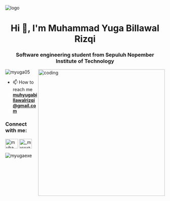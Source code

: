 ![logo](https://github.com/myuga05/myuga05/blob/main/github%20banner.png)
<h1 align="center">Hi 👋, I'm Muhammad Yuga Billawal Rizqi</h1>
<h3 align="center">Software engineering student from Sepuluh Nopember Institute of Technology</h3>

<img align="right" alt="coding" width="400" src="https://i.pinimg.com/originals/19/75/57/19755796d4cd2b2eab18b05d8a2e37d1.gif">
<p align="left"> <img src="https://komarev.com/ghpvc/?username=myuga05&label=Profile%20views&color=0e75b6&style=flat" alt="myuga05" /> </p>

- 📫 How to reach me **muhyugabillawalrizqi@gmail.com**

<h3 align="left">Connect with me:</h3>
<p align="left">
<a href="https://linkedin.com/in/muhammad yuga billawal rizqi" target="blank"><img align="center" src="https://raw.githubusercontent.com/rahuldkjain/github-profile-readme-generator/master/src/images/icons/Social/linked-in-alt.svg" alt="muhammad yuga billawal rizqi" height="30" width="40" /></a>
<a href="https://instagram.com/_myuuga" target="blank"><img align="center" src="https://raw.githubusercontent.com/rahuldkjain/github-profile-readme-generator/master/src/images/icons/Social/instagram.svg" alt="_myuuga" height="30" width="40" /></a>
</p>

<p><img align="left" src="https://github-readme-stats.vercel.app/api/top-langs?username=myugaexe&show_icons=true&locale=en&layout=compact" alt="myugaexe" /></p>
